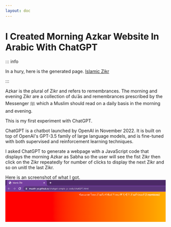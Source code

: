 ```yaml
---
layout: doc
---
```


# I Created Morning Azkar Website In Arabic With ChatGPT

::: info

In a hury, here is the generated page. [Islamic Zikr](https://muath-ye.github.io/chatgpt-simple-js-code/chatGPT.html)

:::

Azkar is the plural of Zikr and refers to remembrances. The morning and evening Zikr are a collection of duʿās and remembrances prescribed by the Messenger ﷺ which a Muslim should read on a daily basis in the morning and evening.

This is my first experiment with ChatGPT.

ChatGPT is a chatbot launched by OpenAI in November 2022. It is built on top of OpenAI's GPT-3.5 family of large language models, and is fine-tuned with both supervised and reinforcement learning techniques.

I asked ChatGPT to generate a webpage with a JavaScript code that displays the morning Azkar as Sabha so the user will see the fist Zikr then click on the Zikr repeatedly for number of clicks to display the next Zikr and so on unitl the last Zikr.

Here is an screenshot of what I got.
![An image](/articles/2022-12-27/morning-azkar.png)